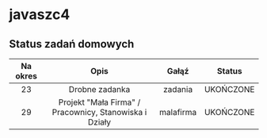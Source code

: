 javaszc4
=============

Status zadań domowych
-------

| Na okres | Opis                                                   | Gałąź     |  Status   |
| :------: | :----------------------------------------------------: | :-------: | :-------: |
| 23       | Drobne zadanka                                         | zadania   | UKOŃCZONE |
| 29       | Projekt "Mała Firma" / Pracownicy, Stanowiska i Działy | malafirma | UKOŃCZONE |
